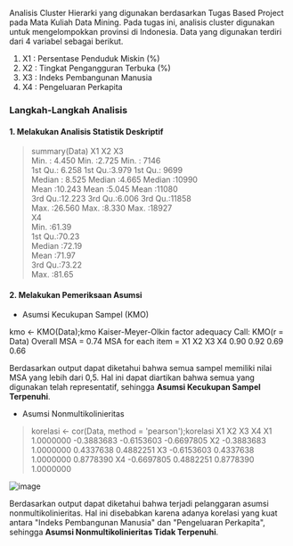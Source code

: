 Analisis Cluster Hierarki yang digunakan berdasarkan Tugas Based Project pada Mata Kuliah Data Mining. Pada tugas ini, analisis cluster digunakan untuk mengelompokkan provinsi di Indonesia. Data yang digunakan terdiri dari 4 variabel sebagai berikut.
1. X1 : Persentase Penduduk Miskin (%)
2. X2 : Tingkat Pengangguran Terbuka (%)
3. X3 : Indeks Pembangunan Manusia
4. X4 : Pengeluaran Perkapita

### Langkah-Langkah Analisis ###
#### 1. Melakukan Analisis Statistik Deskriptif ####
> summary(Data)
       X1               X2              X3       
 Min.   : 4.450   Min.   :2.725   Min.   : 7146  
 1st Qu.: 6.258   1st Qu.:3.979   1st Qu.: 9699  
 Median : 8.525   Median :4.665   Median :10990  
 Mean   :10.243   Mean   :5.045   Mean   :11080  
 3rd Qu.:12.223   3rd Qu.:6.006   3rd Qu.:11858  
 Max.   :26.560   Max.   :8.330   Max.   :18927  
       X4       
 Min.   :61.39  
 1st Qu.:70.23  
 Median :72.19  
 Mean   :71.97  
 3rd Qu.:73.22  
 Max.   :81.65

#### 2. Melakukan Pemeriksaan Asumsi ####
- Asumsi Kecukupan Sampel (KMO)

kmo <- KMO(Data);kmo
Kaiser-Meyer-Olkin factor adequacy
Call: KMO(r = Data)
Overall MSA =  0.74
MSA for each item = 
  X1   X2   X3   X4 
0.90 0.92 0.69 0.66

Berdasarkan output dapat diketahui bahwa semua sampel memiliki nilai MSA yang lebih dari 0,5. Hal ini dapat diartikan bahwa semua yang digunakan telah representatif, sehingga **Asumsi Kecukupan Sampel Terpenuhi**.
- Asumsi Nonmultikolinieritas

> korelasi <- cor(Data, method = 'pearson');korelasi
           X1         X2         X3         X4
X1  1.0000000 -0.3883683 -0.6153603 -0.6697805
X2 -0.3883683  1.0000000  0.4337638  0.4882251
X3 -0.6153603  0.4337638  1.0000000  0.8778390
X4 -0.6697805  0.4882251  0.8778390  1.0000000

![image](https://github.com/Ivanrasyid89/Portofolio.github.io/assets/98071016/f618b70f-39aa-43e3-a9f9-1a75b8607f33)

Berdasarkan output dapat diketahui bahwa terjadi pelanggaran asumsi nonmultikolinieritas. Hal ini disebabkan karena adanya korelasi yang kuat antara "Indeks Pembangunan Manusia" dan "Pengeluaran Perkapita", sehingga **Asumsi Nonmultikolinieritas Tidak Terpenuhi**.


